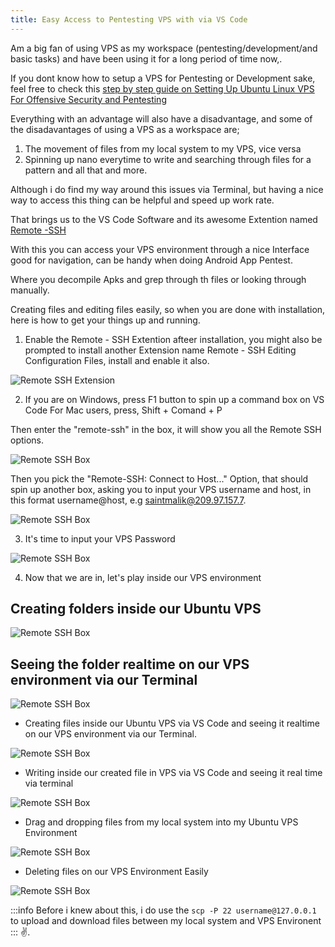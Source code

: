 ```yaml
---
title: Easy Access to Pentesting VPS with via VS Code
---
```


Am a big fan of using VPS as my workspace (pentesting/development/and basic tasks) and have been using it for a long period of time now,.

If you dont know how to setup a VPS for Pentesting or Development sake, feel free to check this <a href="https://blog.saintmalik.me/linux-vps-for-offensive-security-pentesting/" target="_blank">step by step guide on Setting Up Ubuntu Linux VPS For Offensive Security and Pentesting</a>

Everything with an advantage will also have a disadvantage, and some of the disadavantages of using a VPS as a workspace are;

1. The movement of files from my local system to my VPS, vice versa
2. Spinning up nano everytime to write and searching through files for a pattern and all that and more.

Although i do find my way around this issues via Terminal, but having a nice way to access this thing can be helpful and speed up work rate.

That brings us to the VS Code Software and its awesome Extention named <a href="https://marketplace.visualstudio.com/items?itemName=ms-vscode-remote.remote-ssh"> Remote -SSH  </a>

With this you can access your VPS environment through a nice Interface good for navigation, can be handy when doing Android App Pentest.

Where you decompile Apks and grep through th files or looking through manually.

Creating files and editing files easily, so when you are done with installation, here is how to get your things up and running.


1. Enable the Remote - SSH Extention afteer installation, you might also be prompted to install another Extension name Remote - SSH Editing Configuration Files, install and enable it also.

<picture>
  <source type="image/webp" srcset="https://saintmalikme.mo.cloudinary.net/bgimg/remote-ssh.webp" alt="Remote SSH Extensiont"/>
  <source type="image/jpeg" srcset="https://saintmalikme.mo.cloudinary.net/bgimg/remote-ssh.jpg" alt="Remote SSH Extension"/>
  <img src="https://saintmalikme.mo.cloudinary.net/bgimg/remote-ssh.jpg" alt="Remote SSH Extension"/>
</picture>

2. If you are on Windows, press F1 button to spin up a command box on VS Code For Mac users, press, Shift + Comand + P 

Then  enter the "remote-ssh" in the box, it will show you all the Remote SSH options.

<picture>
  <source type="image/webp" srcset="https://saintmalikme.mo.cloudinary.net/bgimg/remote-ssh-box-vscode.webp" alt="Remote SSH Box"/>
  <source type="image/jpeg" srcset="https://saintmalikme.mo.cloudinary.net/bgimg/remote-ssh-box-vscode.jpg" alt="Remote SSH Box"/>
  <img src="https://saintmalikme.mo.cloudinary.net/bgimg/remote-ssh-box-vscode.jpg" alt="Remote SSH Box"/>
</picture>

Then you pick the "Remote-SSH: Connect to Host..." Option, that should spin up another box, asking you to input your VPS username and host, in this format username@host, e.g saintmalik@209.97.157.7.

<picture>
  <source type="image/webp" srcset="https://saintmalikme.mo.cloudinary.net/bgimg/enter-username-host.webp" alt="Remote SSH Box"/>
  <source type="image/jpeg" srcset="https://saintmalikme.mo.cloudinary.net/bgimg/enter-username-host.jpg" alt="Remote SSH Box"/>
  <img src="https://saintmalikme.mo.cloudinary.net/bgimg/enter-username-host.jpg" alt="Remote SSH Box"/>
</picture>

3. It's time to input your VPS Password

<picture>
  <source type="image/webp" srcset="https://saintmalikme.mo.cloudinary.net/bgimg/enter-your-password.webp" alt="Remote SSH Box"/>
  <source type="image/jpeg" srcset="https://saintmalikme.mo.cloudinary.net/bgimg/enter-your-password.jpg" alt="Remote SSH Box"/>
  <img src="https://saintmalikme.mo.cloudinary.net/bgimg/enter-your-password.jpg" alt="Remote SSH Box"/>
</picture>

4. Now that we are in, let's play inside our VPS environment 

## Creating folders inside our Ubuntu VPS

<picture>
  <source type="image/webp" srcset="https://saintmalikme.mo.cloudinary.net/bgimg/create-folder-remote-vps.webp" alt="Remote SSH Box"/>
  <source type="image/jpeg" srcset="https://saintmalikme.mo.cloudinary.net/bgimg/create-folder-remote-vps.jpg" alt="Remote SSH Box"/>
  <img src="https://saintmalikme.mo.cloudinary.net/bgimg/create-folder-remote-vps.jpg" alt="Remote SSH Box"/>
</picture>

## Seeing the folder realtime on our VPS environment via our Terminal

<picture>
  <source type="image/webp" srcset="https://saintmalikme.mo.cloudinary.net/bgimg/create-folder-terminal-vps.webp" alt="Remote SSH Box"/>
  <source type="image/jpeg" srcset="https://saintmalikme.mo.cloudinary.net/bgimg/create-folder-terminal-vps.jpg" alt="Remote SSH Box"/>
  <img src="https://saintmalikme.mo.cloudinary.net/bgimg/create-folder-terminal-vps.jpg" alt="Remote SSH Box"/>
</picture>


- Creating files inside our Ubuntu VPS via VS Code and seeing it realtime on our VPS environment via our Terminal.

<picture>
  <source type="image/webp" srcset="https://saintmalikme.mo.cloudinary.net/bgimg/vps-check-terminal-file..webp" alt="Remote SSH Box"/>
  <source type="image/jpeg" srcset="https://saintmalikme.mo.cloudinary.net/bgimg/vps-check-terminal-file..jpg" alt="Remote SSH Box"/>
  <img src="https://saintmalikme.mo.cloudinary.net/bgimg/vps-check-terminal-file..jpg" alt="Remote SSH Box"/>
</picture>

- Writing inside our created file in VPS via VS Code and seeing it real time via terminal

<picture>
  <source type="image/webp" srcset="https://saintmalikme.mo.cloudinary.net/bgimg/write-file-terminal-vps.webp" alt="Remote SSH Box"/>
  <source type="image/jpeg" srcset="https://saintmalikme.mo.cloudinary.net/bgimg/write-file-terminal-vps.jpg" alt="Remote SSH Box"/>
  <img src="https://saintmalikme.mo.cloudinary.net/bgimg/write-file-terminal-vps.jpg" alt="Remote SSH Box"/>
</picture>

- Drag and dropping files from my local system into my Ubuntu VPS Environment

<picture>
  <source type="image/webp" srcset="https://saintmalikme.mo.cloudinary.net/bgimg/moving-files-in-vps-to-local-system.webp" alt="Remote SSH Box"/>
  <source type="image/jpeg" srcset="https://saintmalikme.mo.cloudinary.net/bgimg/moving-files-in-vps-to-local-system.jpg" alt="Remote SSH Box"/>
  <img src="https://saintmalikme.mo.cloudinary.net/bgimg/moving-files-in-vps-to-local-system.jpg" alt="Remote SSH Box"/>
</picture>

- Deleting files on our VPS Environment Easily

<picture>
  <source type="image/webp" srcset="https://saintmalikme.mo.cloudinary.net/bgimg/delete-files-vps-remote.webp" alt="Remote SSH Box"/>
  <source type="image/jpeg" srcset="https://saintmalikme.mo.cloudinary.net/bgimg/delete-files-vps-remote.jpg" alt="Remote SSH Box"/>
  <img src="https://saintmalikme.mo.cloudinary.net/bgimg/delete-files-vps-remote.jpg" alt="Remote SSH Box"/>
</picture>

:::info
Before i knew about this, i do use the  ``` scp -P 22 username@127.0.0.1 ``` to upload and download files between my local system and VPS Environent
:::
✌️.